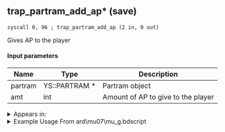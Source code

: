 ## trap_partram_add_ap* (save)

`syscall 0, 96 ; trap_partram_add_ap (2 in, 0 out)`

Gives AP to the player

#### Input parameters
| Name | Type | Description
|------|------|------------
| partram   | YS::PARTRAM *   | Partram object
| amt   | int   | Amount of AP to give to the player




<details>
	<summary>Appears in:</summary>
| filename | Entity (obj)
|----------|-------------
| ard\mu07\mu_g.bdscript       |           
| ard\tr03\tr_g.bdscript       |           
| ard\tt06\tt_a.bdscript       |           
| ard\tt08\tt_a_0.bdscript       |           
| ard\tt08\tt_a_1.bdscript       |           

</details>

<details>
	<summary>Example Usage From ard\mu07\mu_g.bdscript</summary>
```
TR2:
 pushImm 6
 syscall 0, 61 ; trap_saveram_get_partram (1 in, 1 out)
 popToSp 0
 pushFromFSp 0
 pushImm 8
 syscall 0, 96 ; trap_partram_add_ap (2 in, 0 out)
 pushFromFSp 0
 pushImm 207
 pushImm 1
 syscall 0, 99 ; trap_partram_add_ability (3 in, 0 out)
 pushFromFSp 0
 pushImm 434
 pushImm 1
 syscall 0, 99 ; trap_partram_add_ability (3 in, 0 out)
 pushFromFSp 0
 pushImm 435
 pushImm 1
 syscall 0, 99 ; trap_partram_add_ability (3 in, 0 out)
 pushFromFSp 0
 pushImm 417
 pushImm 1
 syscall 0, 99 ; trap_partram_add_ability (3 in, 0 out)
 pushFromFSp 0
 pushImm 408
 pushImm 0
 syscall 0, 99 ; trap_partram_add_ability (3 in, 0 out)
 ret
```
</details>

